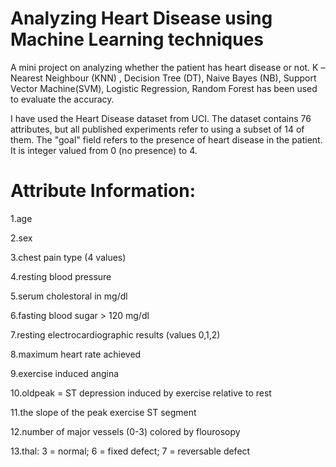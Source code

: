 # Analyzing Heart Disease using Machine Learning techniques
A mini project on analyzing whether the patient has heart disease or not.
 K –Nearest Neighbour (KNN) , Decision Tree (DT), Naive Bayes (NB), Support Vector Machine(SVM), Logistic Regression, Random Forest has been used to evaluate the accuracy.

I have used the Heart Disease dataset from UCI. The dataset contains 76 attributes, but all published experiments refer to using a subset of 14 of them. The "goal" field refers to the presence of heart disease in the patient. It is integer valued from 0 (no presence) to 4.

# Attribute Information:

1.age

2.sex

3.chest pain type (4 values)

4.resting blood pressure

5.serum cholestoral in mg/dl

6.fasting blood sugar > 120 mg/dl

7.resting electrocardiographic results (values 0,1,2)

8.maximum heart rate achieved

9.exercise induced angina

10.oldpeak = ST depression induced by exercise relative to rest

11.the slope of the peak exercise ST segment

12.number of major vessels (0-3) colored by flourosopy

13.thal: 3 = normal; 6 = fixed defect; 7 = reversable defect
